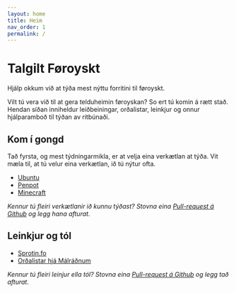 ```yaml
---
layout: home
title: Heim
nav_order: 1
permalink: /
---
```


# Talgilt Føroyskt

Hjálp okkum við at týða mest nýttu forritini til føroyskt.

Vilt tú vera við til at gera telduheimin føroyskan? So ert tú komin á rætt stað. Hendan síðan inniheldur leiðbeiningar, orðalistar, leinkjur og onnur hjálparamboð til týðan av ritbúnaði.

## Kom í gongd

Tað fyrsta, og mest týdningarmikla, er at velja eina verkætlan at týða. Vit mæla til, at tú velur eina verkætlan, ið tú nýtur ofta.

* [Ubuntu](https://translations.launchpad.net/ubuntu)
* [Penpot](https://hosted.weblate.org/projects/penpot/)
* [Minecraft](https://crowdin.com/project/minecraft/fo)

_Kennur tú fleiri verkætlanir ið kunnu týðast? Stovna eina [Pull-request á Github](https://github.com/foroyskt/umset) og legg hana afturat._

## Leinkjur og tól

* [Sprotin.fo](https://sprotin.fo/)
* [Orðalistar hjá Málráðnum](http://malrad.fo/page.php?Id=126&l=fo)

_Kennur tú fleiri leinjur ella tól? Stovna eina [Pull-request á Github](https://github.com/foroyskt/umset) og legg tað afturat._
